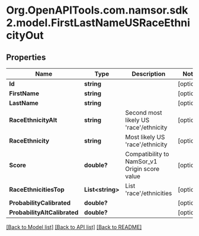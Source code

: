 # Org.OpenAPITools.com.namsor.sdk2.model.FirstLastNameUSRaceEthnicityOut
## Properties

Name | Type | Description | Notes
------------ | ------------- | ------------- | -------------
**Id** | **string** |  | [optional] 
**FirstName** | **string** |  | [optional] 
**LastName** | **string** |  | [optional] 
**RaceEthnicityAlt** | **string** | Second most likely US &#39;race&#39;/ethnicity | [optional] 
**RaceEthnicity** | **string** | Most likely US &#39;race&#39;/ethnicity | [optional] 
**Score** | **double?** | Compatibility to NamSor_v1 Origin score value | [optional] 
**RaceEthnicitiesTop** | **List&lt;string&gt;** | List &#39;race&#39;/ethnicities | [optional] 
**ProbabilityCalibrated** | **double?** |  | [optional] 
**ProbabilityAltCalibrated** | **double?** |  | [optional] 

[[Back to Model list]](../README.md#documentation-for-models) [[Back to API list]](../README.md#documentation-for-api-endpoints) [[Back to README]](../README.md)

